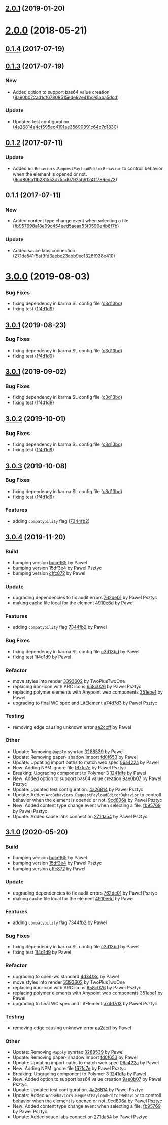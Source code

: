 <a name="2.0.1"></a>
## [2.0.1](https://github.com/advanced-rest-client/files-payload-editor/compare/0.1.3...2.0.1) (2019-01-20)




<a name="2.0.0"></a>
# [2.0.0](https://github.com/advanced-rest-client/files-payload-editor/compare/0.1.3...2.0.0) (2018-05-21)




<a name="0.1.4"></a>
## [0.1.4](https://github.com/advanced-rest-client/files-payload-editor/compare/0.1.3...0.1.4) (2017-07-19)




<a name="0.1.3"></a>
## [0.1.3](https://github.com/advanced-rest-client/files-payload-editor/compare/0.1.2...0.1.3) (2017-07-19)


### New

* Added option to support bas64 value creation ([9ae0b072ad1df67808515ede92e41bce5aba5dcd](https://github.com/advanced-rest-client/files-payload-editor/commit/9ae0b072ad1df67808515ede92e41bce5aba5dcd))

### Update

* Updated test configuration. ([4a26814a4cf595ec4191ae35690391c64c7d1830](https://github.com/advanced-rest-client/files-payload-editor/commit/4a26814a4cf595ec4191ae35690391c64c7d1830))



<a name="0.1.2"></a>
## [0.1.2](https://github.com/advanced-rest-client/files-payload-editor/compare/0.1.1...v0.1.2) (2017-07-11)


### Update

* Added `ArcBehaviors.RequestPayloadEditorBehavior` to controll behavior when the element is opened or not. ([9cd806a11b281553d75cd0792ab91241f789ed73](https://github.com/advanced-rest-client/files-payload-editor/commit/9cd806a11b281553d75cd0792ab91241f789ed73))



<a name="0.1.1"></a>
## 0.1.1 (2017-07-11)


### New

* Added content type change event when selecting a file. ([fb957698a18e09c454eed5aeaa53f0590e4b6f7b](https://github.com/advanced-rest-client/files-payload-editor/commit/fb957698a18e09c454eed5aeaa53f0590e4b6f7b))

### Update

* Added sauce labs connection ([271da541f5af9fd3aebc23abb9ec1326f938e410](https://github.com/advanced-rest-client/files-payload-editor/commit/271da541f5af9fd3aebc23abb9ec1326f938e410))



# [3.0.0](https://github.com/advanced-rest-client/files-payload-editor/compare/0.1.3...3.0.0) (2019-08-03)


### Bug Fixes

* fixing dependency in karma SL config file ([c3d13bd](https://github.com/advanced-rest-client/files-payload-editor/commit/c3d13bd))
* fixing test ([1f4d1d9](https://github.com/advanced-rest-client/files-payload-editor/commit/1f4d1d9))



## [3.0.1](https://github.com/advanced-rest-client/files-payload-editor/compare/0.1.3...3.0.1) (2019-08-23)


### Bug Fixes

* fixing dependency in karma SL config file ([c3d13bd](https://github.com/advanced-rest-client/files-payload-editor/commit/c3d13bd))
* fixing test ([1f4d1d9](https://github.com/advanced-rest-client/files-payload-editor/commit/1f4d1d9))



## [3.0.1](https://github.com/advanced-rest-client/files-payload-editor/compare/0.1.3...3.0.1) (2019-09-02)


### Bug Fixes

* fixing dependency in karma SL config file ([c3d13bd](https://github.com/advanced-rest-client/files-payload-editor/commit/c3d13bd))
* fixing test ([1f4d1d9](https://github.com/advanced-rest-client/files-payload-editor/commit/1f4d1d9))



## [3.0.2](https://github.com/advanced-rest-client/files-payload-editor/compare/0.1.3...3.0.2) (2019-10-01)


### Bug Fixes

* fixing dependency in karma SL config file ([c3d13bd](https://github.com/advanced-rest-client/files-payload-editor/commit/c3d13bd))
* fixing test ([1f4d1d9](https://github.com/advanced-rest-client/files-payload-editor/commit/1f4d1d9))



## [3.0.3](https://github.com/advanced-rest-client/files-payload-editor/compare/0.1.3...3.0.3) (2019-10-08)


### Bug Fixes

* fixing dependency in karma SL config file ([c3d13bd](https://github.com/advanced-rest-client/files-payload-editor/commit/c3d13bd))
* fixing test ([1f4d1d9](https://github.com/advanced-rest-client/files-payload-editor/commit/1f4d1d9))


### Features

* adding `compatybility` flag ([7344fb2](https://github.com/advanced-rest-client/files-payload-editor/commit/7344fb2))



<a name="3.0.4"></a>
## [3.0.4](https://github.com/advanced-rest-client/files-payload-editor/compare/3.0.2...3.0.4) (2019-11-20)

### Build

* bumping version [bdce165](https://github.com/advanced-rest-client/files-payload-editor/commit/bdce165d418d2a1befa77ed82ad18a8003d3d81f) by Pawel
* bumping version [15df3e4](https://github.com/advanced-rest-client/files-payload-editor/commit/15df3e43bea0e5b98cf61f73e8a820728ffb3ac1) by Pawel Psztyc
* bumping version [cffc872](https://github.com/advanced-rest-client/files-payload-editor/commit/cffc8722e207702373e3ec3c4119ed4a4da7e186) by Pawel


### Update

* upgrading dependencies to fix audit errors [762de01](https://github.com/advanced-rest-client/files-payload-editor/commit/762de019ac9b072d0518f4cea3d95793af95ac78) by Pawel Psztyc
* making cache file local for the element [4910e6d](https://github.com/advanced-rest-client/files-payload-editor/commit/4910e6d3985ad8d691da327f611b711ca5defdc0) by Pawel


### Features

* adding `compatybility` flag [7344fb2](https://github.com/advanced-rest-client/files-payload-editor/commit/7344fb25cee7943073df7257773aa854fcd15b40) by Pawel


### Bug Fixes

* fixing dependency in karma SL config file [c3d13bd](https://github.com/advanced-rest-client/files-payload-editor/commit/c3d13bd24e982c7221478c370ec9bc319ac9a4c0) by Pawel
* fixing test [1f4d1d9](https://github.com/advanced-rest-client/files-payload-editor/commit/1f4d1d9a8122c11afea917c62ae5aa239b7af174) by Pawel


### Refactor

* move styles into render [3393602](https://github.com/advanced-rest-client/files-payload-editor/commit/3393602317548f636cf0153c1e46803059191d79) by TwoPlusTwoOne
* replacing iron-icon with ARC icons [658c026](https://github.com/advanced-rest-client/files-payload-editor/commit/658c02690445ab856cf18c6da45ff4ccbaee097c) by Pawel Psztyc
* replacing polymer elements with Anypoint web components [351ebe1](https://github.com/advanced-rest-client/files-payload-editor/commit/351ebe1b28200c8a2bf04c3bc532f6fc636b01c1) by Pawel
* upgrading to final WC spec and LitElement [a74d7d3](https://github.com/advanced-rest-client/files-payload-editor/commit/a74d7d3bf17b5197d0791081e4ae55febbe312fa) by Pawel Psztyc


### Testing

* removing edge causing unknown error [aa2ccff](https://github.com/advanced-rest-client/files-payload-editor/commit/aa2ccff48bedcd89d427531e26f5276f445d400b) by Pawel


### Other

* Update: Removing `@apply` synrtax
 [3288539](https://github.com/advanced-rest-client/files-payload-editor/commit/3288539c5bf1cbb2abb97dbdfd5997c3246370f3) by Pawel
* Update: Removing paper- shadow import
 [fd0f653](https://github.com/advanced-rest-client/files-payload-editor/commit/fd0f653df8df33077c926309bbaa0dbe0a21252c) by Pawel
* Update: Updating import paths to match web spec
 [06a422a](https://github.com/advanced-rest-client/files-payload-editor/commit/06a422acec98a8254fc93c5833e4a62bbdb63b05) by Pawel
* New: Adding NPM ignore file
 [f67fc7e](https://github.com/advanced-rest-client/files-payload-editor/commit/f67fc7e854a342d707512b84b53d5176560785bd) by Pawel Psztyc
* Breaking: Upgrading component to Polymer 3
 [1241dfa](https://github.com/advanced-rest-client/files-payload-editor/commit/1241dfac6e0854817271e6465633a2e2b168dc2f) by Pawel
* New: Added option to support bas64 value creation
 [9ae0b07](https://github.com/advanced-rest-client/files-payload-editor/commit/9ae0b072ad1df67808515ede92e41bce5aba5dcd) by Pawel Psztyc
* Update: Updated test configuration.
 [4a26814](https://github.com/advanced-rest-client/files-payload-editor/commit/4a26814a4cf595ec4191ae35690391c64c7d1830) by Pawel Psztyc
* Update: Added `ArcBehaviors.RequestPayloadEditorBehavior` to controll behavior when the element is opened or not.
 [9cd806a](https://github.com/advanced-rest-client/files-payload-editor/commit/9cd806a11b281553d75cd0792ab91241f789ed73) by Pawel Psztyc
* New: Added content type change event when selecting a file.
 [fb95769](https://github.com/advanced-rest-client/files-payload-editor/commit/fb957698a18e09c454eed5aeaa53f0590e4b6f7b) by Pawel Psztyc
* Update: Added sauce labs connection
 [271da54](https://github.com/advanced-rest-client/files-payload-editor/commit/271da541f5af9fd3aebc23abb9ec1326f938e410) by Pawel Psztyc


<a name="3.1.0"></a>
## [3.1.0](https://github.com/advanced-rest-client/files-payload-editor/compare/3.0.3...3.1.0) (2020-05-20)

### Build

* bumping version [bdce165](https://github.com/advanced-rest-client/files-payload-editor/commit/bdce165d418d2a1befa77ed82ad18a8003d3d81f) by Pawel
* bumping version [15df3e4](https://github.com/advanced-rest-client/files-payload-editor/commit/15df3e43bea0e5b98cf61f73e8a820728ffb3ac1) by Pawel Psztyc
* bumping version [cffc872](https://github.com/advanced-rest-client/files-payload-editor/commit/cffc8722e207702373e3ec3c4119ed4a4da7e186) by Pawel


### Update

* upgrading dependencies to fix audit errors [762de01](https://github.com/advanced-rest-client/files-payload-editor/commit/762de019ac9b072d0518f4cea3d95793af95ac78) by Pawel Psztyc
* making cache file local for the element [4910e6d](https://github.com/advanced-rest-client/files-payload-editor/commit/4910e6d3985ad8d691da327f611b711ca5defdc0) by Pawel


### Features

* adding `compatybility` flag [7344fb2](https://github.com/advanced-rest-client/files-payload-editor/commit/7344fb25cee7943073df7257773aa854fcd15b40) by Pawel


### Bug Fixes

* fixing dependency in karma SL config file [c3d13bd](https://github.com/advanced-rest-client/files-payload-editor/commit/c3d13bd24e982c7221478c370ec9bc319ac9a4c0) by Pawel
* fixing test [1f4d1d9](https://github.com/advanced-rest-client/files-payload-editor/commit/1f4d1d9a8122c11afea917c62ae5aa239b7af174) by Pawel


### Refactor

* upgrading to open-wc standard [4d34f8c](https://github.com/advanced-rest-client/files-payload-editor/commit/4d34f8c3892e338e5192d3391e1622d7691b14f1) by Pawel
* move styles into render [3393602](https://github.com/advanced-rest-client/files-payload-editor/commit/3393602317548f636cf0153c1e46803059191d79) by TwoPlusTwoOne
* replacing iron-icon with ARC icons [658c026](https://github.com/advanced-rest-client/files-payload-editor/commit/658c02690445ab856cf18c6da45ff4ccbaee097c) by Pawel Psztyc
* replacing polymer elements with Anypoint web components [351ebe1](https://github.com/advanced-rest-client/files-payload-editor/commit/351ebe1b28200c8a2bf04c3bc532f6fc636b01c1) by Pawel
* upgrading to final WC spec and LitElement [a74d7d3](https://github.com/advanced-rest-client/files-payload-editor/commit/a74d7d3bf17b5197d0791081e4ae55febbe312fa) by Pawel Psztyc


### Testing

* removing edge causing unknown error [aa2ccff](https://github.com/advanced-rest-client/files-payload-editor/commit/aa2ccff48bedcd89d427531e26f5276f445d400b) by Pawel


### Other

* Update: Removing `@apply` synrtax
 [3288539](https://github.com/advanced-rest-client/files-payload-editor/commit/3288539c5bf1cbb2abb97dbdfd5997c3246370f3) by Pawel
* Update: Removing paper- shadow import
 [fd0f653](https://github.com/advanced-rest-client/files-payload-editor/commit/fd0f653df8df33077c926309bbaa0dbe0a21252c) by Pawel
* Update: Updating import paths to match web spec
 [06a422a](https://github.com/advanced-rest-client/files-payload-editor/commit/06a422acec98a8254fc93c5833e4a62bbdb63b05) by Pawel
* New: Adding NPM ignore file
 [f67fc7e](https://github.com/advanced-rest-client/files-payload-editor/commit/f67fc7e854a342d707512b84b53d5176560785bd) by Pawel Psztyc
* Breaking: Upgrading component to Polymer 3
 [1241dfa](https://github.com/advanced-rest-client/files-payload-editor/commit/1241dfac6e0854817271e6465633a2e2b168dc2f) by Pawel
* New: Added option to support bas64 value creation
 [9ae0b07](https://github.com/advanced-rest-client/files-payload-editor/commit/9ae0b072ad1df67808515ede92e41bce5aba5dcd) by Pawel Psztyc
* Update: Updated test configuration.
 [4a26814](https://github.com/advanced-rest-client/files-payload-editor/commit/4a26814a4cf595ec4191ae35690391c64c7d1830) by Pawel Psztyc
* Update: Added `ArcBehaviors.RequestPayloadEditorBehavior` to controll behavior when the element is opened or not.
 [9cd806a](https://github.com/advanced-rest-client/files-payload-editor/commit/9cd806a11b281553d75cd0792ab91241f789ed73) by Pawel Psztyc
* New: Added content type change event when selecting a file.
 [fb95769](https://github.com/advanced-rest-client/files-payload-editor/commit/fb957698a18e09c454eed5aeaa53f0590e4b6f7b) by Pawel Psztyc
* Update: Added sauce labs connection
 [271da54](https://github.com/advanced-rest-client/files-payload-editor/commit/271da541f5af9fd3aebc23abb9ec1326f938e410) by Pawel Psztyc


